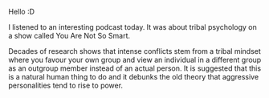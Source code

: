 Hello :D

I listened to an interesting podcast today. 
It was about tribal psychology on a show called You Are Not So Smart.

Decades of research shows that intense conflicts stem from a tribal mindset where you favour your own group and view an individual in a different group as an outgroup member instead of an actual person. It is suggested that this is a natural human thing to do and it debunks the old theory that aggressive personalities tend to rise to power.
